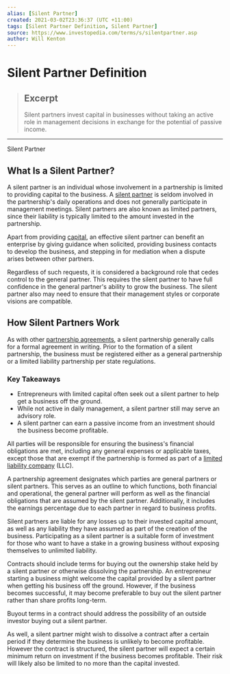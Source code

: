 ```yaml
---
alias: [Silent Partner]
created: 2021-03-02T23:36:37 (UTC +11:00)
tags: [Silent Partner Definition, Silent Partner]
source: https://www.investopedia.com/terms/s/silentpartner.asp
author: Will Kenton
---
```


# Silent Partner Definition

> ## Excerpt
> Silent partners invest capital in businesses without taking an active role in management decisions in exchange for the potential of passive income.

---

Silent Partner
## What Is a Silent Partner?

A silent partner is an individual whose involvement in a partnership is limited to providing capital to the business. A [silent partner](https://www.investopedia.com/ask/answers/062515/what-difference-between-silent-partner-and-general-partner.asp) is seldom involved in the partnership's daily operations and does not generally participate in management meetings. Silent partners are also known as limited partners, since their liability is typically limited to the amount invested in the partnership.

Apart from providing [capital](https://www.investopedia.com/ask/answers/031715/what-difference-between-financial-capital-and-economic-capital.asp), an effective silent partner can benefit an enterprise by giving guidance when solicited, providing business contacts to develop the business, and stepping in for mediation when a dispute arises between other partners.

Regardless of such requests, it is considered a background role that cedes control to the general partner. This requires the silent partner to have full confidence in the general partner's ability to grow the business. The silent partner also may need to ensure that their management styles or corporate visions are compatible.

## How Silent Partners Work

As with other [partnership agreements](https://www.investopedia.com/ask/answers/041015/which-terms-should-be-included-partnership-agreement.asp), a silent partnership generally calls for a formal agreement in writing. Prior to the formation of a silent partnership, the business must be registered either as a general partnership or a limited liability partnership per state regulations.

### Key Takeaways

-   Entrepreneurs with limited capital often seek out a silent partner to help get a business off the ground.
-   While not active in daily management, a silent partner still may serve an advisory role.
-   A silent partner can earn a passive income from an investment should the business become profitable.

All parties will be responsible for ensuring the business's financial obligations are met, including any general expenses or applicable taxes, except those that are exempt if the partnership is formed as part of a [limited liability company](https://www.investopedia.com/terms/l/llc.asp) (LLC).

A partnership agreement designates which parties are general partners or silent partners. This serves as an outline to which functions, both financial and operational, the general partner will perform as well as the financial obligations that are assumed by the silent partner. Additionally, it includes the earnings percentage due to each partner in regard to business profits.

Silent partners are liable for any losses up to their invested capital amount, as well as any liability they have assumed as part of the creation of the business. Participating as a silent partner is a suitable form of investment for those who want to have a stake in a growing business without exposing themselves to unlimited liability.

Contracts should include terms for buying out the ownership stake held by a silent partner or otherwise dissolving the partnership. An entrepreneur starting a business might welcome the capital provided by a silent partner when getting his business off the ground. However, if the business becomes successful, it may become preferable to buy out the silent partner rather than share profits long-term.

Buyout terms in a contract should address the possibility of an outside investor buying out a silent partner.

As well, a silent partner might wish to dissolve a contract after a certain period if they determine the business is unlikely to become profitable. However the contract is structured, the silent partner will expect a certain minimum return on investment if the business becomes profitable. Their risk will likely also be limited to no more than the capital invested.
